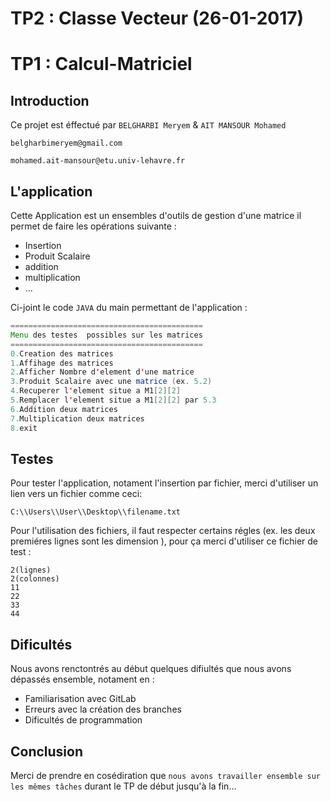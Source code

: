 # TP2 : Classe Vecteur  (26-01-2017)
# TP1 : Calcul-Matriciel

## Introduction

Ce projet est éffectué par     `BELGHARBI Meryem` &     `AIT MANSOUR Mohamed`

```
belgharbimeryem@gmail.com
```
```
mohamed.ait-mansour@etu.univ-lehavre.fr
```

## L'application
Cette Application est un ensembles d'outils de gestion d'une matrice il permet de faire les opérations suivante :
  - Insertion
  - Produit Scalaire
  - addition
  - multiplication
  - ...

Ci-joint le code `JAVA` du main permettant de  l'application :

```java
===========================================
Menu des testes  possibles sur les matrices
===========================================
0.Creation des matrices 
1.Affihage des matrices
2.Afficher Nombre d'element d'une matrice
3.Produit Scalaire avec une matrice (ex. 5.2)
4.Recuperer l'element situe a M1[2][2]
5.Remplacer l'element situe a M1[2][2] par 5.3
6.Addition deux matrices
7.Multiplication deux matrices
8.exit
```
## Testes
Pour tester l'application, notament l'insertion par fichier, merci d'utiliser un lien vers un fichier comme ceci:
```
C:\\Users\\User\\Desktop\\filename.txt
```
Pour l'utilisation des fichiers, il faut respecter certains régles (ex. les deux premiéres lignes sont les dimension ), pour ça merci d'utiliser ce fichier de test :
```
2(lignes)
2(colonnes)
11
22
33
44
```
## Dificultés
Nous avons renctontrés au début quelques difiultés que nous avons dépassés ensemble, notament en :
 - Familiarisation avec GitLab
 - Erreurs avec la création des branches
 - Dificultés de programmation 
 

## Conclusion
Merci de prendre en cosédiration que `nous avons travailler ensemble sur les mêmes tâches` durant le TP de début jusqu'à la fin...
